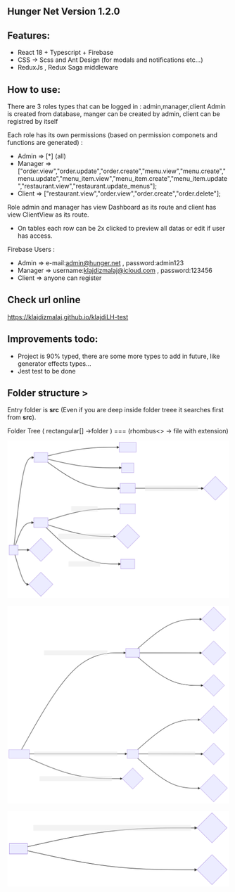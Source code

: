 ## Hunger Net Version 1.2.0

## Features:

- React 18 + Typescript + Firebase
- CSS -> Scss and Ant Design (for modals and notifications etc...)
- ReduxJs , Redux Saga middleware

## How to use:

There are 3 roles types that can be logged in : admin,manager,client
Admin is created from database, manger can be created by admin, client can be registred by itself

Each role has its own permissions (based on permission componets and functions are generated) :

- Admin => [*] (all)
- Manager => ["order.view","order.update","order.create","menu.view","menu.create","menu.update","menu_item.view","menu_item.create","menu_item.update","restaurant.view","restaurant.update_menus"];
- Client => ["restaurant.view","order.view","order.create","order.delete"];

Role admin and manager has view Dashboard as its route and client has view ClientView as its route.

- On tables each row can be 2x clicked to preview all datas or edit if user has access.

Firebase Users :

- Admin => e-mail:admin@hunger.net , password:admin123
- Manager => username:klajdizmalaj@icloud.com , password:123456
- Client => anyone can register

## Check url online

https://klajdizmalaj.github.io/klajdiLH-test

## Improvements todo:

- Project is 90% typed, there are some more types to add in future, like generator effects types...
- Jest test to be done

## Folder structure >

Entry folder is **src** (Even if you are deep inside folder treee it searches first from **src**).

Folder Tree ( rectangular[] ->folder ) === (rhombus<> -> file with extension)

![enter image description here](https://raw.githubusercontent.com/KlajdiZmalaj/react-boilerplate/main/readmeAssets/mermaid-diagram-20210915152031.svg)

![enter image description here](https://raw.githubusercontent.com/KlajdiZmalaj/react-boilerplate/main/readmeAssets/mermaid-diagram-20210915152038.svg)

![enter image description here](https://raw.githubusercontent.com/KlajdiZmalaj/react-boilerplate/main/readmeAssets/mermaid-diagram-20210915152046.svg)
